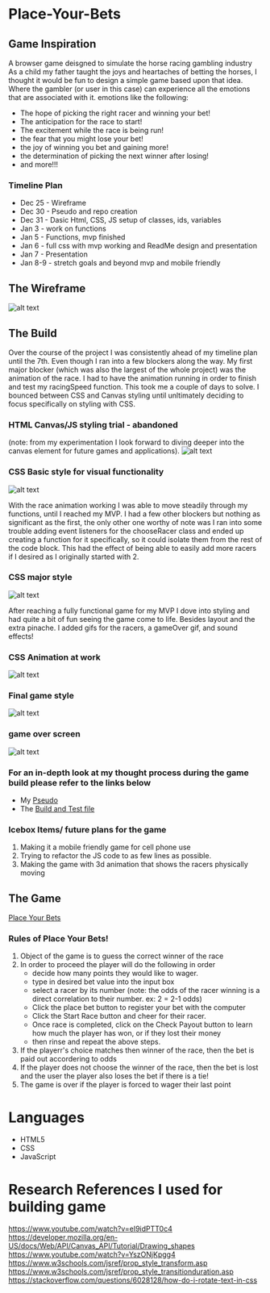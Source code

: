 # Place-Your-Bets

## Game Inspiration
A browser game deisgned to simulate the horse racing gambling industry
As a child my father taught the joys and heartaches of betting the horses, I thought it would be fun to design a simple game based upon that idea. Where the gambler (or user in this case) can experience all the emotions that are associated with it. 
  emotions like the following:
 - The hope of picking the right racer and winning your bet!
 - The anticipation for the race to start!
 - The excitement while the race is being run!
 - the fear that you might lose your bet! 
 - the joy of winning you bet and gaining more! 
 - the determination of picking the next winner after losing! 
 - and more!!!



### Timeline Plan
- Dec 25 - Wireframe
- Dec 30 - Pseudo and repo creation
- Dec 31 - Dasic Html, CSS, JS setup of classes, ids, variables
- Jan 3 - work on functions
- Jan 5 - Functions, mvp finished
- Jan 6 - full css with mvp working and ReadMe design and presentation
- Jan 7 - Presentation
- Jan 8-9 - stretch goals and beyond mvp and mobile friendly

## The Wireframe
![alt text](https://github.com/rybaier/Place-Your-Bets/blob/main/images%20/SquaresRacing.png)

## The Build
Over the course of the project I was consistently ahead of my timeline plan until the 7th. Even though I ran into a few blockers along the way. My first major blocker (which was also the largest of the whole project) was the animation of the race. I had to have the animation running in order to finish and test my racingSpeed function. This took me a couple of days to solve. I bounced between CSS and Canvas styling until unltimately deciding to focus specifically on styling with CSS.  

### HTML Canvas/JS styling trial - abandoned 
(note: from my experimentation I look forward to diving deeper into the canvas element for future games and applications).
![alt text](https://github.com/rybaier/Place-Your-Bets/blob/main/images%20/screenshots-of-game/PYB-screenshot-1-1-10pm.png) 

### CSS Basic style for visual functionality 
![alt text](https://github.com/rybaier/Place-Your-Bets/blob/main/images%20/screenshots-of-game/PYB-01-04-at-3.21.37-PM.png) 


With the race animation working I was able to move steadily through my functions, until I reached my MVP. I had a few other blockers but nothing as significant as the first, the only other one worthy of note was I ran into some trouble adding event listeners for the chooseRacer class and ended up creating a function for it specifically, so it could isolate them from the rest of the code block.  This had the effect of being able to easily add more racers if I desired as I originally started with 2. 

### CSS major style 
![alt text](https://github.com/rybaier/Place-Your-Bets/blob/main/images%20/screenshots-of-game/Screen-Shot-2022-01-05-at-3.53.14-PM.png)

After reaching a fully functional game for my MVP I dove into styling and had quite a bit of fun seeing the game come to life. Besides layout and the extra pinache. I added gifs for the racers, a gameOver gif, and sound effects! 

### CSS Animation at work
![alt text](https://github.com/rybaier/Place-Your-Bets/blob/main/images%20/screenshots-of-game/Screen-Shot-2022-01-05-at-3.54.26-PM.png)

### Final game style
![alt text](https://github.com/rybaier/Place-Your-Bets/blob/main/images%20/screenshots-of-game/finished%20browser%20style.png)

### game over screen
![alt text](https://github.com/rybaier/Place-Your-Bets/blob/main/images%20/screenshots-of-game/game-over%20-creen.png)




### For an in-depth look at my thought process during the game build please refer to the links below 
- My [Pseudo](https://github.com/rybaier/Place-Your-Bets/blob/main/js-files/pseudo.js)
- The [Build and Test file](https://github.com/rybaier/Place-Your-Bets/blob/main/js-files/test.js)

### Icebox Items/ future plans for the game
1. Making it a mobile friendly game for cell phone use
2. Trying to refactor the JS code to as few lines as possible.
3. Making the game with 3d animation that shows the racers physically moving

## The Game
[Place Your Bets](https://rybaier.github.io/Place-Your-Bets/)

### Rules of Place Your Bets!
1. Object of the game is to guess the correct winner of the race
2. In order to proceed the player will do the following in order
    - decide how many points they would like to wager.
    - type in desired bet value into the input box
    - select a racer by its number (note: the odds of the racer winning is a direct     correlation to their number. ex: 2 = 2-1 odds)
    - Click the place bet button to register your bet with the computer
    - Click the Start Race button and cheer for their racer. 
    - Once race is completed, click on the Check Payout button to learn how much the player has won, or if they lost their money
    - then rinse and repeat the above steps.
3. If the playerr's choice matches then winner of the race, then the bet is paid out accordering to odds 
4. If the player does not choose the winner of the race, then the bet is lost and the user the player also loses the bet if there is a tie!
5. The game is over if the player is forced to wager their last point

# Languages
- HTML5
- CSS
- JavaScript 

# Research References I used for building game
https://www.youtube.com/watch?v=eI9idPTT0c4
https://developer.mozilla.org/en-US/docs/Web/API/Canvas_API/Tutorial/Drawing_shapes
https://www.youtube.com/watch?v=YszONjKpgg4
https://www.w3schools.com/jsref/prop_style_transform.asp
https://www.w3schools.com/jsref/prop_style_transitionduration.asp
https://stackoverflow.com/questions/6028128/how-do-i-rotate-text-in-css